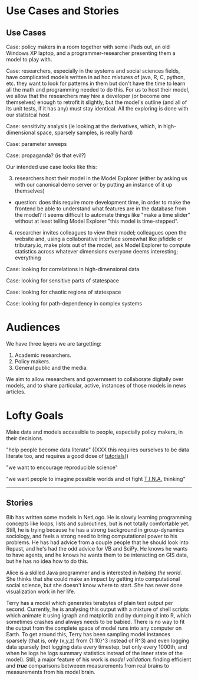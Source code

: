 Use Cases and Stories
=====================

## Use Cases

Case: policy makers in a room together with some iPads out, an old Windows XP laptop, and a programmer-researcher presenting them a model to play with.

Case: researchers, especially in the systems and social sciences fields, have complicated models written in ad hoc mixtures of java, R, C, python, etc. they want to look for patterns in them but don't have the time to learn all the math and programming needed to do this. For us to host their model, we allow that the researchers may hire a developer (or become one themselves) enough to retrofit it slightly, but the model's outline (and all of its unit tests, if it has any) must stay identical. All the exploring is done with our statistcal host

Case: sensitivity analysis (ie looking at the derivatives, which, in high-dimensional space, sparsely samples, is really hard)

Case: parameter sweeps

Case: propaganda? (is that evil?)


Our intended use case looks like this:

3. researchers host their model in the Model Explorer (either by asking us with our canonical demo server or by putting an instance of it up themselves)
  * question: does this require more development time, in order to make the frontend be able to understand what features are in the database from the model? it seems difficult to automate things like "make a time slider" without at least telling Model Explorer "this model is time-stepped".
4. researcher invites colleagues to view their model; colleagues open the website and, using a collaborative interface somewhat like jsfiddle or tributary.io, make plots out of the model, ask Model Explorer to compute statistics across whatever dimensions everyone deems interesting; everything 

Case: looking for correlations in high-dimensional data

Case: looking for sensitive parts of statespace

Case: looking for chaotic regions of statespace

Case: looking for path-dependency in complex systems

# Audiences

We have three layers we are targetting:

1. Academic researchers.
2. Policy makers.
3. General public and the media.

We aim to allow researchers and government to collaborate digitally over models, and to share particular, active, instances of those models in news articles.

# Lofty Goals

Make data and models accessible to people, especially policy makers, in their decisions.

"help people become data literate" ((XXX this requires ourselves to be data literate too, and requires a good dose of [tutorials](Media.md)))

"we want to encourage reproducible science"

"we want people to imagine possible worlds and ot fight [T.I.N.A.](https://en.wikipedia.org/wiki/There_is_no_alternative) thinking"



------

## Stories

Bib has written some models in NetLogo. He is slowly learning programming concepts like loops, lists and subroutines, but is not totally comfortable yet.
Still, he is trying because he has a strong background in group-dynamics sociology, and feels a strong need to bring computational power to his problems.
He has had advice from a couple people that he should look into Repast, and he's had the odd advice for VB and SciPy.
He knows he wants to have agents, and he knows he wants them to be interacting on GIS data, but he has no idea how to do this.

Alice is a skilled Java programmer and is interested in _helping the world_. She thinks that she could make an impact by getting into computational social science, but she doesn't know where to start. She has never done visualization work in her life.

Terry has a model which generates terabytes of plain text output per second.
Currently, he is analysing this output with a mixture of shell scripts which animate it using igraph and matplotlib and by dumping it into R,
which sometimes crashes and always needs to be babied.
There is no way to fit the output from the complete space of model runs into any computer on Earth.
To get around this, Terry has been sampling model instances sparsely (that is, only (x,y,z) from {1:10}^3 instead of R^3) and even logging data sparsely (not logging data every timestep, but only every 1000th, and when he logs he logs summary statistics instead of the inner state of the model).
Still, a major feature of his work is _model validation_: finding efficient and _**true**_ comparisons betweeen measurements from real brains to measurements from his model brain. 

